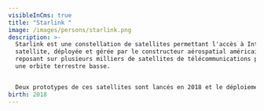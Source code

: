```yaml
---
visibleInCms: true
title: "Starlink "
image: /images/persons/starlink.png
description: >-
  Starlink est une constellation de satellites permettant l'accès à Internet par
  satellite, déployée et gérée par le constructeur aérospatial américain SpaceX,
  reposant sur plusieurs milliers de satellites de télécommunications placés sur
  une orbite terrestre basse.


  Deux prototypes de ces satellites sont lancés en 2018 et le déploiement de l'ensemble débute en 2019, pour une mise en service du réseau en 2020. Le réseau compte également des stations terrestres, dont trois sont prévues en France. Pour atteindre ses objectifs commerciaux, SpaceX prévoit de maintenir à terme, vers 2025, 12 000 satellitesa opérationnels en orbite basse alors qu'il n'y avait début 2020 que quelques milliers de satellites en activité. Il est néanmoins prévu que la constellation initiale ne comporte au cours des premières années que 1 600 satellites, pour affiner les techniques à mettre en œuvre avant le déploiement d'une constellation complète.  
birth: 2018
---
```


